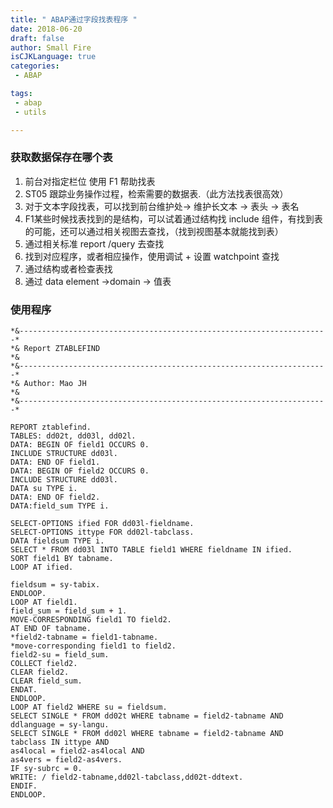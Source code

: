 ```yaml
---
title: " ABAP通过字段找表程序 "
date: 2018-06-20
draft: false
author: Small Fire
isCJKLanguage: true
categories: 
 - ABAP

tags: 
 - abap
 - utils

---
```


### 获取数据保存在哪个表

1. 前台对指定栏位 使用 F1 帮助找表
2. ST05 跟踪业务操作过程，检索需要的数据表.（此方法找表很高效）
3. 对于文本字段找表，可以找到前台维护处-> 维护长文本 -> 表头 -> 表名
4. F1某些时候找表找到的是结构，可以试着通过结构找 include 组件，有找到表的可能，还可以通过相关视图去查找，（找到视图基本就能找到表）
5. 通过相关标准 report /query 去查找
6. 找到对应程序，或者相应操作，使用调试 + 设置 watchpoint 查找
7. 通过结构或者检查表找
8. 通过 data element ->domain -> 值表

### 使用程序

```JS
*&---------------------------------------------------------------------* 
*& Report ZTABLEFIND 
*& 
*&---------------------------------------------------------------------* 
*& Author: Mao JH 
*& 
*&---------------------------------------------------------------------*

REPORT ztablefind. 
TABLES: dd02t, dd03l, dd02l. 
DATA: BEGIN OF field1 OCCURS 0. 
INCLUDE STRUCTURE dd03l. 
DATA: END OF field1. 
DATA: BEGIN OF field2 OCCURS 0. 
INCLUDE STRUCTURE dd03l. 
DATA su TYPE i. 
DATA: END OF field2. 
DATA:field_sum TYPE i.

SELECT-OPTIONS ified FOR dd03l-fieldname. 
SELECT-OPTIONS ittype FOR dd02l-tabclass. 
DATA fieldsum TYPE i. 
SELECT * FROM dd03l INTO TABLE field1 WHERE fieldname IN ified. 
SORT field1 BY tabname. 
LOOP AT ified.

fieldsum = sy-tabix. 
ENDLOOP. 
LOOP AT field1. 
field_sum = field_sum + 1. 
MOVE-CORRESPONDING field1 TO field2. 
AT END OF tabname. 
*field2-tabname = field1-tabname. 
*move-corresponding field1 to field2. 
field2-su = field_sum. 
COLLECT field2. 
CLEAR field2. 
CLEAR field_sum. 
ENDAT. 
ENDLOOP. 
LOOP AT field2 WHERE su = fieldsum. 
SELECT SINGLE * FROM dd02t WHERE tabname = field2-tabname AND 
ddlanguage = sy-langu. 
SELECT SINGLE * FROM dd02l WHERE tabname = field2-tabname AND 
tabclass IN ittype AND 
as4local = field2-as4local AND 
as4vers = field2-as4vers. 
IF sy-subrc = 0. 
WRITE: / field2-tabname,dd02l-tabclass,dd02t-ddtext. 
ENDIF. 
ENDLOOP.
```

